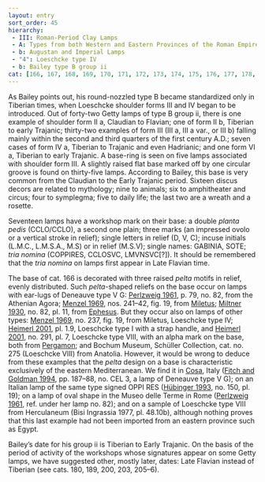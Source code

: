 ```yaml
---
layout: entry
sort_order: 45
hierarchy:
 - III: Roman-Period Clay Lamps
 - A: Types from both Western and Eastern Provinces of the Roman Empire
 - b: Augustan and Imperial Lamps
 - "4": Loeschcke type IV
 - b: Bailey type B group ii
cat: [166, 167, 168, 169, 170, 171, 172, 173, 174, 175, 176, 177, 178, 179, 180, 181, 182, 183, 184, 185, 186, 187, 188, 189, 190, 191, 192, 193, 194, 195, 196, 197, 198, 199, 200, 201, 202, 203, 204, 205, 206, 207]
---
```


As Bailey points out, his round-nozzled type B became standardized only in Tiberian times, when Loeschcke shoulder forms III and IV began to be introduced. Out of forty-two Getty lamps of type B group ii, there is one example of shoulder form II a, Claudian to Flavian; one of form II b, Tiberian to early Trajanic; thirty-two examples of form III (III a, III a var., or III b) falling mainly within the second and third quarters of the first century A.D.; seven cases of form IV a, Tiberian to Trajanic and even Hadrianic; and one form VI a, Tiberian to early Trajanic. A base-ring is seen on five lamps associated with shoulder form III. A slightly raised flat base marked off by one circular groove is found on thirty-five lamps. According to Bailey, this base is very common from the Claudian to the Early Trajanic period. Sixteen discus decors are related to mythology; nine to animals; six to amphitheater and circus; four to symplegma; five to daily life; the last two are a wreath and a rosette.

Seventeen lamps have a workshop mark on their base: a double *planta pedis* (<span class="inscription">CCLO/CCLO</span>), a second one plain; three marks (an impressed ovolo or a vertical stroke in relief); single letters in relief (<span class="inscription">D, V, C</span>); incuse initials (<span class="inscription">L.M.C., L.M.S.A., M.S</span>) or in relief (<span class="inscription">M.S.V</span>); single names: <span class="inscription">GABINIA, SOTE</span>; *tria nomina* (<span class="inscription">COPPIRES, CCLOSVC, LMVNSVC</span>[?]). It should be remembered that the *tria nomina* on lamps first appear in Late Flavian time.

The base of cat. 166 is decorated with three raised *pelta* motifs in relief, evenly distributed. Such *pelta*-shaped reliefs on the base occur on lamps with ear-lugs of Deneauve type V G: <a href='../../bibliography/#perlzweig-1961'>Perlzweig 1961</a>, p. 79, no. 82, from the Athenian Agora; <a href='../../bibliography/#menzel-1969'>Menzel 1969</a>, nos. 241–42, fig. 19, from <a href='../../map/#loc_599799'>Miletus</a>; <a href='../../bibliography/#miltner-1930'>Miltner 1930</a>, no. 82, pl. 11, from <a href='../../map/#loc_599612'>Ephesus</a>. But they occur also on lamps of other types: <a href='../../bibliography/#menzel-1969'>Menzel 1969</a>, no. 237, fig. 19, from Miletus, Loeschcke type IV; <a href='../../bibliography/#heimerl-2001'>Heimerl 2001</a>, pl. 1.9, Loeschcke type I with a strap handle, and <a href='../../bibliography/#heimerl-2001'>Heimerl 2001</a>, no. 291, pl. 7, Loeschcke type VIII, with an alpha mark on the base, both from <a href='../../map/#loc_550812'>Pergamon</a>; and Bochum Museum, Schüller Collection, cat. no. 275 (Loeschcke VIII) from Anatolia. However, it would be wrong to deduce from these examples that the *pelta* design on a base is characteristic exclusively of the eastern Mediterranean. We find it in <a href='../../map/#loc_246360'>Cosa</a>, Italy (<a href='../../bibliography/#fitch-goldman-1994'>Fitch and Goldman 1994</a>, pp. 187–88, no. CEL 3, a lamp of Deneauve type V G); on an Italian lamp of the same type signed <span class="inscription">OPPI RES</span> (<a href='../../bibliography/#hubinger-1993'>Hübinger 1993</a>, no. 150, pl. 19); on a lamp of oval shape in the Museo delle Terme in Rome (<a href='../../bibliography/#perlzweig-1961'>Perlzweig 1961</a>, ref. under her lamp no. 82); and on a sample of Loeschcke type VIII from Herculaneum (Bisi Ingrassia 1977, pl. 48.10b), although nothing proves that this last example had not been imported from an eastern province such as Egypt.

Bailey’s date for his group ii is Tiberian to Early Trajanic. On the basis of the period of activity of the workshops whose signatures appear on some Getty lamps, we have suggested other, mostly later, dates: Late Flavian instead of Tiberian (see cats. 180, 189, 200, 203, 205–6).
